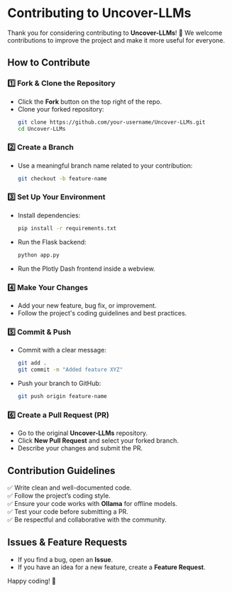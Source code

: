 # Contributing to Uncover-LLMs

Thank you for considering contributing to **Uncover-LLMs**! 🚀 We welcome contributions to improve the project and make it more useful for everyone.

## How to Contribute

### 1️⃣ Fork & Clone the Repository
- Click the **Fork** button on the top right of the repo.
- Clone your forked repository:
  ```bash
  git clone https://github.com/your-username/Uncover-LLMs.git
  cd Uncover-LLMs
  ```

### 2️⃣ Create a Branch
- Use a meaningful branch name related to your contribution:
  ```bash
  git checkout -b feature-name
  ```

### 3️⃣ Set Up Your Environment
- Install dependencies:
  ```bash
  pip install -r requirements.txt
  ```
- Run the Flask backend:
  ```bash
  python app.py
  ```
- Run the Plotly Dash frontend inside a webview.

### 4️⃣ Make Your Changes
- Add your new feature, bug fix, or improvement.
- Follow the project's coding guidelines and best practices.

### 5️⃣ Commit & Push
- Commit with a clear message:
  ```bash
  git add .
  git commit -m "Added feature XYZ"
  ```
- Push your branch to GitHub:
  ```bash
  git push origin feature-name
  ```

### 6️⃣ Create a Pull Request (PR)
- Go to the original **Uncover-LLMs** repository.
- Click **New Pull Request** and select your forked branch.
- Describe your changes and submit the PR.

## Contribution Guidelines
✅ Write clean and well-documented code.<br>
✅ Follow the project’s coding style.<br>
✅ Ensure your code works with **Ollama** for offline models.<br>
✅ Test your code before submitting a PR.<br>
✅ Be respectful and collaborative with the community.

## Issues & Feature Requests
- If you find a bug, open an **Issue**.
- If you have an idea for a new feature, create a **Feature Request**.

Happy coding! 🎉

